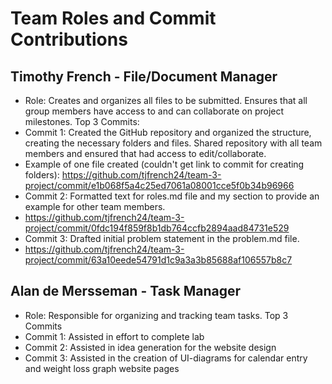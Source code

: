 # Team Roles and Commit Contributions

## Timothy French - File/Document Manager 
- Role: Creates and organizes all files to be submitted. Ensures that all group members have access to and can collaborate on project milestones.
Top 3 Commits:
- Commit 1: Created the GitHub repository and organized the structure, creating the necessary folders and files. Shared repository with all team members and ensured that had access to edit/collaborate.
- Example of one file created (couldn't get link to commit for creating folders): https://github.com/tjfrench24/team-3-project/commit/e1b068f5a4c25ed7061a08001cce5f0b34b96966
- Commit 2: Formatted text for roles.md file and my section to provide an example for other team members.
- https://github.com/tjfrench24/team-3-project/commit/0fdc194f859f8b1db764ccfb2894aad84731e529
- Commit 3: Drafted initial problem statement in the problem.md file.
- https://github.com/tjfrench24/team-3-project/commit/63a10eede54791d1c9a3a3b85688af106557b8c7

## Alan de Mersseman - Task Manager
- Role: Responsible for organizing and tracking team tasks.
Top 3 Commits
- Commit 1: Assisted in effort to complete lab
- Commit 2: Assisted in idea generation for the website design
- Commit 3: Assisted in the creation of UI-diagrams for calendar entry and weight loss graph website pages